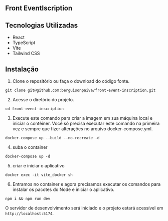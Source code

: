 ## Front EventIscription

## Tecnologias Utilizadas
- React
- TypeScript
- Vite
- Tailwind CSS

## Instalação
1. Clone o repositório ou faça o download do código fonte.
```
git clone git@github.com:berguisonpaiva/front-event-inscription.git
```

2. Acesse o diretório do projeto.
```
cd front-event-inscription
```

3. Execute este comando para criar a imagem em sua máquina local e iniciar o contêiner. Você só precisa executar este comando na primeira vez e sempre que fizer alterações no arquivo docker-compose.yml.

```
docker-compose up --build --no-recreate -d
```

4. suba o container
```
docker-compose up -d
```

5. criar e iniciar o aplicativo
```
docker exec -it vite_docker sh
```

6. Entramos no container e agora precisamos executar os comandos para instalar os pacotes do Node e iniciar o aplicativo.
```
npm i && npm run dev
```


O servidor de desenvolvimento será iniciado e o projeto estará acessível em `http://localhost:5174`.

